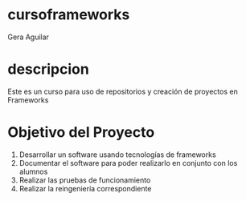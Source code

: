 # cursoframeworks
Gera Aguilar

# descripcion
Este es un curso para uso de repositorios y creación de proyectos en Frameworks

# Objetivo del Proyecto
1. Desarrollar un software usando tecnologías de frameworks
2. Documentar el software para poder realizarlo en conjunto con los alumnos
3. Realizar las pruebas de funcionamiento
4. Realizar la reingeniería correspondiente
